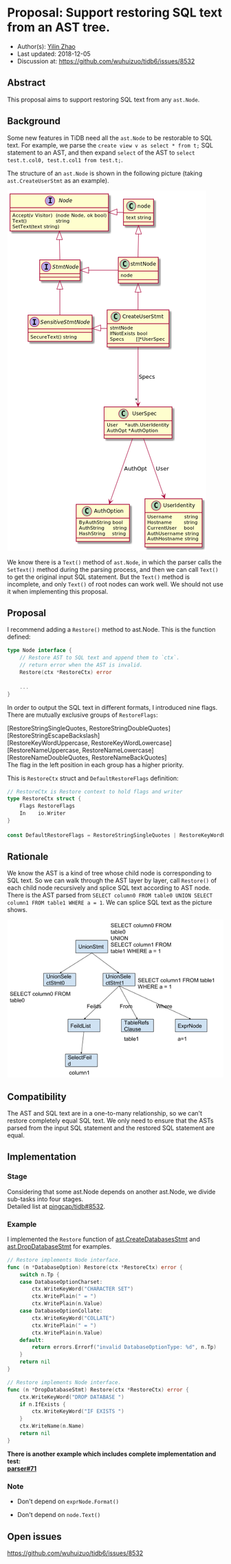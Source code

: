 # Proposal: Support restoring SQL text from an AST tree.

- Author(s):     [Yilin Zhao](https://github.com/leoppro)
- Last updated:  2018-12-05
- Discussion at: https://github.com/wuhuizuo/tidb6/issues/8532

## Abstract

This proposal aims to support restoring SQL text from any `ast.Node`.

## Background

Some new features in TiDB need all the `ast.Node` to be restorable to SQL text. 
For example, we parse the `create view v as select * from t;` SQL statement to an AST, 
and then expand `select` of the AST to `select test.t.col0, test.t.col1 from test.t;`.

The structure of an `ast.Node` is shown in the following picture (taking `ast.CreateUserStmt` as an example).

![create-user-stmt](./imgs/create-user-stmt.png)

We know there is a `Text()` method of `ast.Node`, 
in which the parser calls the `SetText()` method during the parsing process, 
and then we can call `Text()` to get the original input SQL statement. 
But the `Text()` method is incomplete, and only `Text()` of root nodes can work well. 
We should not use it when implementing this proposal.

## Proposal

I recommend adding a `Restore()` method to ast.Node. This is the function defined:

```go
type Node interface {
	// Restore AST to SQL text and append them to `ctx`.
	// return error when the AST is invalid.
	Restore(ctx *RestoreCtx) error
	
	...
}
```

In order to output the SQL text in different formats, I introduced nine flags. There are mutually exclusive groups of `RestoreFlags`:  

[RestoreStringSingleQuotes, RestoreStringDoubleQuotes]  
[RestoreStringEscapeBackslash]  
[RestoreKeyWordUppercase, RestoreKeyWordLowercase]  
[RestoreNameUppercase, RestoreNameLowercase]  
[RestoreNameDoubleQuotes, RestoreNameBackQuotes]  
The flag in the left position in each group has a higher priority.  

This is `RestoreCtx` struct and `DefaultRestoreFlags` definition: 

```go
// RestoreCtx is Restore context to hold flags and writer
type RestoreCtx struct {
	Flags RestoreFlags
	In    io.Writer
}

const DefaultRestoreFlags = RestoreStringSingleQuotes | RestoreKeyWordUppercase | RestoreNameBackQuotes
```

## Rationale

We know the AST is a kind of tree whose child node is corresponding to SQL text. 
So we can walk through the AST layer by layer, call `Restore()` of each child node recursively and 
splice SQL text according to AST node. 
There is the AST parsed from `SELECT column0 FROM table0 UNION SELECT column1 FROM table1 WHERE a = 1`. 
We can splice SQL text as the picture shows.

![ast tree](./imgs/ast-tree.png)

## Compatibility

The AST and SQL text are in a one-to-many relationship, so we can't restore completely equal SQL text. 
We only need to ensure that the ASTs parsed from the input SQL statement and the restored SQL statement are equal.

## Implementation

### Stage

Considering that some ast.Node depends on another ast.Node, we divide sub-tasks into four stages.  
Detailed list at [pingcap/tidb#8532](https://github.com/wuhuizuo/tidb6/issues/8532).

### Example

I implemented the `Restore` function of [ast.CreateDatabasesStmt](https://github.com/pingcap/parser/blob/ce5a9247faef2b6876054935a0b0ed3771edf86d/ast/ddl.go#L67) 
and [ast.DropDatabaseStmt](https://github.com/pingcap/parser/blob/ce5a9247faef2b6876054935a0b0ed3771edf86d/ast/ddl.go#L130) for examples.

```go
// Restore implements Node interface.
func (n *DatabaseOption) Restore(ctx *RestoreCtx) error {
	switch n.Tp {
	case DatabaseOptionCharset:
		ctx.WriteKeyWord("CHARACTER SET")
		ctx.WritePlain(" = ")
		ctx.WritePlain(n.Value)
	case DatabaseOptionCollate:
		ctx.WriteKeyWord("COLLATE")
		ctx.WritePlain(" = ")
		ctx.WritePlain(n.Value)
	default:
		return errors.Errorf("invalid DatabaseOptionType: %d", n.Tp)
	}
	return nil
}
```

```go
// Restore implements Node interface.
func (n *DropDatabaseStmt) Restore(ctx *RestoreCtx) error {
	ctx.WriteKeyWord("DROP DATABASE ")
	if n.IfExists {
		ctx.WriteKeyWord("IF EXISTS ")
	}
	ctx.WriteName(n.Name)
	return nil
}
```

**There is another example which includes complete implementation and test:  
[parser#71](https://github.com/pingcap/parser/pull/71)**

### Note

* Don't depend on `exprNode.Format()`

* Don't depend on `node.Text()`

## Open issues

https://github.com/wuhuizuo/tidb6/issues/8532
